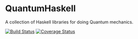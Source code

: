 # QuantumHaskell

A collection of Haskell libraries for doing Quantum mechanics.

[![Build Status](https://travis-ci.org/johanjoensson/QuantumHaskell.svg?branch=master)](https://travis-ci.org/johanjoensson/QuantumHaskell)
[![Coverage Status](https://coveralls.io/repos/github/johanjoensson/QuantumHaskell/badge.svg?branch=master)](https://coveralls.io/github/johanjoensson/QuantumHaskell?branch=master)
